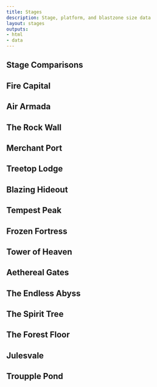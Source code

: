 ```yaml
---
title: Stages
description: Stage, platform, and blastzone size data
layout: stages
outputs:
- html
- data
---
```


## Stage Comparisons
## Fire Capital
## Air Armada
## The Rock Wall
## Merchant Port
## Treetop Lodge
## Blazing Hideout
## Tempest Peak
## Frozen Fortress
## Tower of Heaven
## Aethereal Gates
## The Endless Abyss
## The Spirit Tree
## The Forest Floor
## Julesvale
## Troupple Pond
